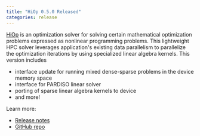 ```yaml
---
title: "HiOp 0.5.0 Released"
categories: release
---
```


[HiOp](https://github.com/LLNL/hiop) is an optimization solver for solving certain mathematical optimization problems expressed as nonlinear programming problems. This lightweight HPC solver leverages application's existing data parallelism to parallelize the optimization iterations by using specialized linear algebra kernels. This version includes

- interface update for running mixed dense-sparse problems in the device memory space
- interface for PARDISO linear solver
- porting of sparse linear algebra kernels to device
- and more!

Learn more:
- [Release notes](https://github.com/LLNL/hiop/releases/tag/v0.5.0)
- [GitHub repo](https://github.com/LLNL/hiop)
